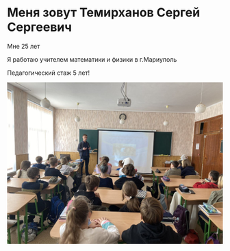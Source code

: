 # Меня зовут Темирханов Сергей Сергеевич

Мне 25 лет

Я работаю учителем математики и физики в г.Мариуполь

Педагогический стаж 5 лет!

![Alt text](photo_2023-06-17_21-12-08.jpg)